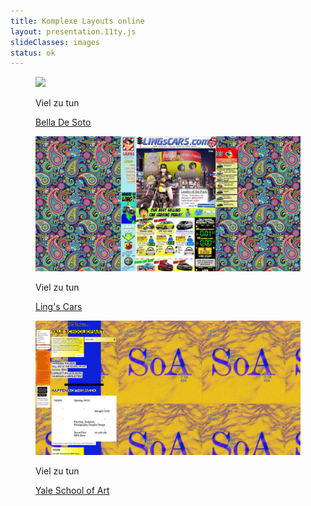 ```yaml
---
title: Komplexe Layouts online
layout: presentation.11ty.js
slideClasses: images
status: ok
---
```


<section class="image screenshot">
  <figure>
    <img src="./images/belladesolo.png">
    <figcaption class="bu">
      <p>Viel zu tun</p>
      <p class="credit">
        <a href="https://www.bellads.info/" target="_blank">Bella De Soto</a>
      </p> 
    </figcaption>
  </figure>
</section>

<section class="image screenshot">
  <figure>
    <img src="./images/lingscars.jpg">
    <figcaption class="bu">
      <p>Viel zu tun</p>
      <p class="credit">
        <a href="https://www.lingscars.com/" target="_blank">Ling's Cars</a>
      </p> 
    </figcaption>
  </figure>
</section>

<section class="image screenshot">
  <figure>
    <img src="./images/yale-art.jpg">
    <figcaption class="bu">
      <p>Viel zu tun</p>
      <p class="credit">
        <a href="https://www.art.yale.edu/" target="_blank">Yale School of Art</a>
      </p> 
    </figcaption>
  </figure>
</section>
